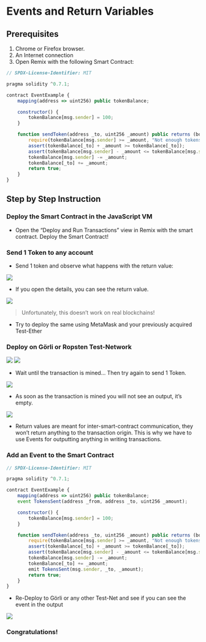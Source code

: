 # Events and Return Variables

## Prerequisites

1. Chrome or Firefox browser.
2. An Internet connection
3. Open Remix with the following Smart Contract:

```js
// SPDX-License-Identifier: MIT

pragma solidity ^0.7.1;

contract EventExample {
    mapping(address => uint256) public tokenBalance;

    constructor() {
        tokenBalance[msg.sender] = 100;
    }

    function sendToken(address _to, uint256 _amount) public returns (bool) {
        require(tokenBalance[msg.sender] >= _amount, "Not enough tokens");
        assert(tokenBalance[_to] + _amount >= tokenBalance[_to]);
        assert(tokenBalance[msg.sender] - _amount <= tokenBalance[msg.sender]);
        tokenBalance[msg.sender] -= _amount;
        tokenBalance[_to] += _amount;
        return true;
    }
}
```

## Step by Step Instruction

### Deploy the Smart Contract in the JavaScript VM

- Open the “Deploy and Run Transactions” view in Remix with the smart contract. Deploy the Smart Contract!

### Send 1 Token to any account

- Send 1 token and observe what happens with the return value:

![](./assets/images/image7.png)

- If you open the details, you can see the return value.

![](./assets/images/image9.jpg)

>Unfortunately, this doesn’t work on real blockchains! 

- Try to deploy the same using MetaMask and your previously acquired Test-Ether

### Deploy on Görli or Ropsten Test-Network

![](./assets/images/image11.png)
![](./assets/images/image13.png)

- Wait until the transaction is mined... Then try again to send 1 Token.

![](./assets/images/image17.png)

- As soon as the transaction is mined you will not see an output, it’s empty.

![](./assets/images/image16.jpg)

- Return values are meant for inter-smart-contract communication, they won’t return anything to the transaction origin. This is why we have to use Events for outputting anything in writing transactions.

### Add an Event to the Smart Contract

```js
// SPDX-License-Identifier: MIT

pragma solidity ^0.7.1;

contract EventExample {
    mapping(address => uint256) public tokenBalance;
    event TokensSent(address _from, address _to, uint256 _amount);

    constructor() {
        tokenBalance[msg.sender] = 100;
    }

    function sendToken(address _to, uint256 _amount) public returns (bool) {
        require(tokenBalance[msg.sender] >= _amount, "Not enough tokens");
        assert(tokenBalance[_to] + _amount >= tokenBalance[_to]);
        assert(tokenBalance[msg.sender] - _amount <= tokenBalance[msg.sender]);
        tokenBalance[msg.sender] -= _amount;
        tokenBalance[_to] += _amount;
        emit TokensSent(msg.sender, _to, _amount);
        return true;
    }
}
```

- Re-Deploy to Görli or any other Test-Net and see if you can see the event in the output

![](./assets/images/image20.jpg)

### Congratulations!
